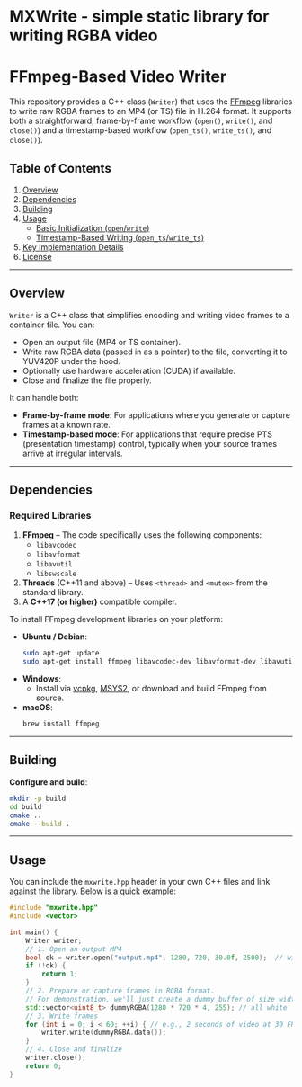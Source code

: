 # MXWrite - simple static library for writing RGBA video
# FFmpeg-Based Video Writer

This repository provides a C++ class (`Writer`) that uses the [FFmpeg](https://ffmpeg.org/) libraries to write raw RGBA frames to an MP4 (or TS) file in H.264 format. It supports both a straightforward, frame-by-frame workflow (`open()`, `write()`, and `close()`) and a timestamp-based workflow (`open_ts()`, `write_ts()`, and `close()`).  

## Table of Contents

1. [Overview](#overview)
2. [Dependencies](#dependencies)
3. [Building](#building)
4. [Usage](#usage)
   - [Basic Initialization (`open`/`write`)](#basic-initialization-openwrite)
   - [Timestamp-Based Writing (`open_ts`/`write_ts`)](#timestamp-based-writing-open_tswrite_ts)
5. [Key Implementation Details](#key-implementation-details)
6. [License](#license)

---

## Overview

`Writer` is a C++ class that simplifies encoding and writing video frames to a container file. You can:
- Open an output file (MP4 or TS container).
- Write raw RGBA data (passed in as a pointer) to the file, converting it to YUV420P under the hood.
- Optionally use hardware acceleration (CUDA) if available.
- Close and finalize the file properly.

It can handle both:
- **Frame-by-frame mode**: For applications where you generate or capture frames at a known rate.
- **Timestamp-based mode**: For applications that require precise PTS (presentation timestamp) control, typically when your source frames arrive at irregular intervals.

---

## Dependencies

### Required Libraries

1. **FFmpeg** – The code specifically uses the following components:
   - `libavcodec`
   - `libavformat`
   - `libavutil`
   - `libswscale`
2. **Threads** (C++11 and above) – Uses `<thread>` and `<mutex>` from the standard library.
3. A **C++17 (or higher)** compatible compiler.

To install FFmpeg development libraries on your platform:
- **Ubuntu / Debian**:
  ```bash
  sudo apt-get update
  sudo apt-get install ffmpeg libavcodec-dev libavformat-dev libavutil-dev libswscale-dev
  ```
- **Windows**: 
  - Install via [vcpkg](https://github.com/microsoft/vcpkg), [MSYS2](https://www.msys2.org/), or download and build FFmpeg from source.
- **macOS**: 
  ```bash
  brew install ffmpeg
  ```

---
## Building

 **Configure and build**:
   ```bash
   mkdir -p build
   cd build
   cmake ..
   cmake --build .
   ```
---

## Usage

You can include the `mxwrite.hpp` header in your own C++ files and link against the library. Below is a quick example:

```cpp
#include "mxwrite.hpp"
#include <vector>

int main() {
    Writer writer;
    // 1. Open an output MP4
    bool ok = writer.open("output.mp4", 1280, 720, 30.0f, 2500);  // width=1280, height=720, fps=30, bitrate=2500 kbps
    if (!ok) {
        return 1;
    }
    // 2. Prepare or capture frames in RGBA format.
    // For demonstration, we'll just create a dummy buffer of size width * height * 4.
    std::vector<uint8_t> dummyRGBA(1280 * 720 * 4, 255); // all white
    // 3. Write frames
    for (int i = 0; i < 60; ++i) { // e.g., 2 seconds of video at 30 FPS
        writer.write(dummyRGBA.data());
    }
    // 4. Close and finalize
    writer.close();
    return 0;
}
```
